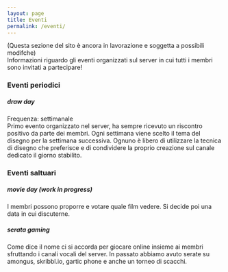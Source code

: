 ```yaml
---
layout: page
title: Eventi
permalink: /eventi/
---
```

(Questa sezione del sito è ancora in lavorazione e soggetta a possibili modifche)  
Informazioni riguardo gli eventi organizzati sul server in cui tutti i membri sono invitati a partecipare!
### Eventi periodici
##### *draw day*
Frequenza: settimanale  
Primo evento organizzato nel server, ha sempre ricevuto un riscontro positivo da parte dei membri.
Ogni settimana viene scelto il tema del disegno per la settimana successiva. Ognuno è libero di utilizzare
la tecnica di disegno che preferisce e di condividere la proprio creazione sul canale dedicato il giorno stabilito.
### Eventi saltuari
##### *movie day (work in progress)*
I membri possono proporre e votare quale film vedere. Si decide poi una data in cui discuterne.
##### *serata gaming*
Come dice il nome ci si accorda per giocare online insieme ai membri sfruttando i canali vocali del server.
In passato abbiamo avuto serate su amongus, skribbl.io, gartic phone e anche un torneo di scacchi.